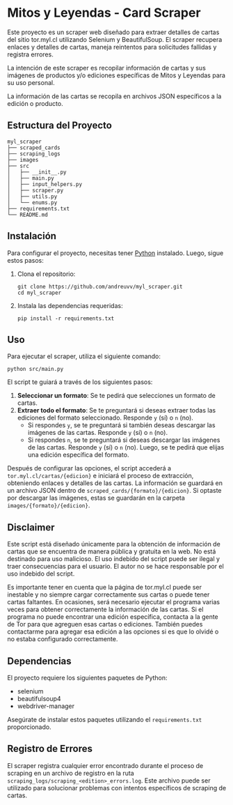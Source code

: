 # Mitos y Leyendas - Card Scraper

Este proyecto es un scraper web diseñado para extraer detalles de cartas del sitio tor.myl.cl utilizando Selenium y BeautifulSoup. El scraper recupera enlaces y detalles de cartas, maneja reintentos para solicitudes fallidas y registra errores.

La intención de este scraper es recopilar información de cartas y sus imágenes de productos y/o ediciones específicas de Mitos y Leyendas para su uso personal.

La información de las cartas se recopila en archivos JSON específicos a la edición o producto.

## Estructura del Proyecto

```
myl_scraper
├── scraped_cards
├── scraping_logs
├── images
├── src
│   ├── __init__.py
│   ├── main.py
│   ├── input_helpers.py
│   ├── scraper.py
│   ├── utils.py
│   └── enums.py
├── requirements.txt
└── README.md
```

## Instalación

Para configurar el proyecto, necesitas tener [Python](https://www.python.org/downloads/) instalado. Luego, sigue estos pasos:

1. Clona el repositorio:
   ```
   git clone https://github.com/andreuvv/myl_scraper.git
   cd myl_scraper
   ```

2. Instala las dependencias requeridas:
   ```
   pip install -r requirements.txt
   ```

## Uso

Para ejecutar el scraper, utiliza el siguiente comando:
```
python src/main.py
```

El script te guiará a través de los siguientes pasos:

1. **Seleccionar un formato**: Se te pedirá que selecciones un formato de cartas.
2. **Extraer todo el formato**: Se te preguntará si deseas extraer todas las ediciones del formato seleccionado. Responde `y` (sí) o `n` (no).
   - Si respondes `y`, se te preguntará si también deseas descargar las imágenes de las cartas. Responde `y` (sí) o `n` (no).
   - Si respondes `n`, se te preguntará si deseas descargar las imágenes de las cartas. Responde `y` (sí) o `n` (no). Luego, se te pedirá que elijas una edición específica del formato.

Después de configurar las opciones, el script accederá a `tor.myl.cl/cartas/{edicion}` e iniciará el proceso de extracción, obteniendo enlaces y detalles de las cartas. La información se guardará en un archivo JSON dentro de `scraped_cards/{formato}/{edicion}`. Si optaste por descargar las imágenes, estas se guardarán en la carpeta `images/{formato}/{edicion}`.

## Disclaimer

Este script está diseñado únicamente para la obtención de información de cartas que se encuentra de manera pública y gratuita en la web. No está destinado para uso malicioso. El uso indebido del script puede ser ilegal y traer consecuencias para el usuario. El autor no se hace responsable por el uso indebido del script.

Es importante tener en cuenta que la página de tor.myl.cl puede ser inestable y no siempre cargar correctamente sus cartas o puede tener cartas faltantes. En ocasiones, será necesario ejecutar el programa varias veces para obtener correctamente la información de las cartas. Si el programa no puede encontrar una edición específica, contacta a la gente de Tor para que agreguen esas cartas o ediciones. También puedes contactarme para agregar esa edición a las opciones si es que lo olvidé o no estaba configurado correctamente.

## Dependencias

El proyecto requiere los siguientes paquetes de Python:

- selenium
- beautifulsoup4
- webdriver-manager

Asegúrate de instalar estos paquetes utilizando el `requirements.txt` proporcionado.

## Registro de Errores

El scraper registra cualquier error encontrado durante el proceso de scraping en un archivo de registro en la ruta `scraping_logs/scraping_<edition>_errors.log`. Este archivo puede ser utilizado para solucionar problemas con intentos específicos de scraping de cartas.